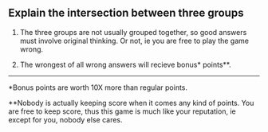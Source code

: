 ## Explain the intersection between three groups

1) The three groups are not usually grouped together, so good answers must involve original thinking. Or not, ie you are free to play the game wrong.

2) The wrongest of all wrong answers will recieve bonus* points**.


------
*Bonus points are worth 10X more than regular points.

**Nobody is actually keeping score when it comes any kind of points. You are free to keep score, thus this game is much like your reputation, ie except for you, nobody else cares.
